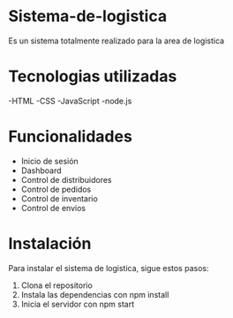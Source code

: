 # Sistema-de-logistica
Es un sistema totalmente realizado para la area de logistica

# Tecnologias utilizadas

-HTML
-CSS
-JavaScript
-node.js

# Funcionalidades

- Inicio de sesión
- Dashboard
- Control de distribuidores
- Control de pedidos
- Control de inventario
- Control de envios

# Instalación

Para instalar el sistema de logistica, sigue estos pasos:

1. Clona el repositorio
2. Instala las dependencias con npm install
3. Inicia el servidor con npm start

